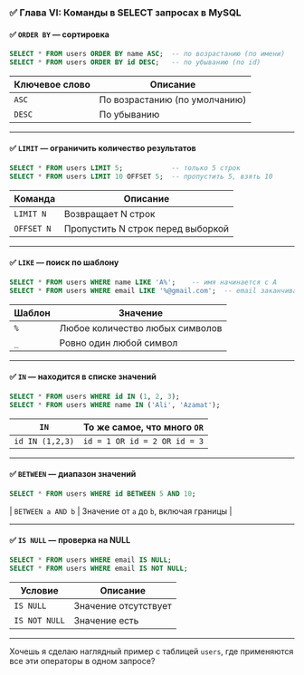 ### ✅ Глава VI: **Команды в SELECT запросах** в MySQL


#### ✅ `ORDER BY` — сортировка

```sql
SELECT * FROM users ORDER BY name ASC;  -- по возрастанию (по имени)
SELECT * FROM users ORDER BY id DESC;   -- по убыванию (по id)
```

| Ключевое слово | Описание                      |
| -------------- | ----------------------------- |
| `ASC`          | По возрастанию (по умолчанию) |
| `DESC`         | По убыванию                   |

---

#### ✅ `LIMIT` — ограничить количество результатов

```sql
SELECT * FROM users LIMIT 5;            -- только 5 строк
SELECT * FROM users LIMIT 10 OFFSET 5;  -- пропустить 5, взять 10
```

| Команда    | Описание                          |
| ---------- | --------------------------------- |
| `LIMIT N`  | Возвращает N строк                |
| `OFFSET N` | Пропустить N строк перед выборкой |

---

#### ✅ `LIKE` — поиск по шаблону

```sql
SELECT * FROM users WHERE name LIKE 'A%';    -- имя начинается с A
SELECT * FROM users WHERE email LIKE '%@gmail.com';  -- email заканчивается на @gmail.com
```

| Шаблон | Значение                        |
| ------ | ------------------------------- |
| `%`    | Любое количество любых символов |
| `_`    | Ровно один любой символ         |

---

#### ✅ `IN` — находится в списке значений

```sql
SELECT * FROM users WHERE id IN (1, 2, 3);
SELECT * FROM users WHERE name IN ('Ali', 'Azamat');
```

| `IN`            | То же самое, что много `OR`  |
| --------------- | ---------------------------- |
| `id IN (1,2,3)` | `id = 1 OR id = 2 OR id = 3` |

---

#### ✅ `BETWEEN` — диапазон значений

```sql
SELECT * FROM users WHERE id BETWEEN 5 AND 10;
```

\| `BETWEEN a AND b` | Значение от `a` до `b`, включая границы |

---

#### ✅ `IS NULL` — проверка на NULL

```sql
SELECT * FROM users WHERE email IS NULL;
SELECT * FROM users WHERE email IS NOT NULL;
```

| Условие       | Описание             |
| ------------- | -------------------- |
| `IS NULL`     | Значение отсутствует |
| `IS NOT NULL` | Значение есть        |

---

Хочешь я сделаю наглядный пример с таблицей `users`, где применяются все эти операторы в одном запросе?
